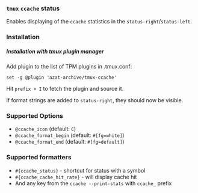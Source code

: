 ### `tmux` `ccache` status

Enables displaying of the `ccache` statistics in the `status-right`/`status-left`.


### Installation

##### Installation with tmux plugin manager

Add plugin to the list of TPM plugins in .tmux.conf:

```
set -g @plugin 'azat-archive/tmux-ccache'
```

Hit `prefix + I` to fetch the plugin and source it.

If format strings are added to `status-right`, they should now be visible.

### Supported Options

- `@ccache_icon` (default: `Ͼ`)
- `@ccache_format_begin` (default: `#[fg=white]`)
- `@ccache_format_end` (default: `#[fg=default]`)

### Supported formatters

- `#{ccache_status}` - shortcut for status with a symbol
- `#{ccache_cache_hit_rate}` - will display cache hit
- And any key from the `ccache --print-stats` with `ccache_` prefix
